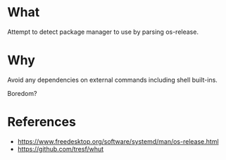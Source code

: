 # What

Attempt to detect package manager to use by parsing os-release.

# Why

Avoid any dependencies on external commands including shell built-ins.

Boredom?

# References

- https://www.freedesktop.org/software/systemd/man/os-release.html
- https://github.com/tresf/whut
